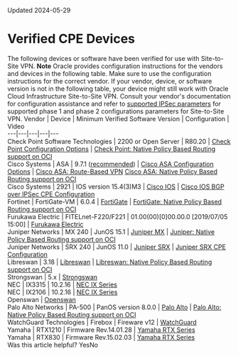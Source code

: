 Updated 2024-05-29
# Verified CPE Devices
The following devices or software have been verified for use with Site-to-Site VPN.
**Note** Oracle provides configuration instructions for the vendors and devices in the following table. Make sure to use the configuration instructions for the correct vendor.
If your vendor, device, or software version is not in the following table, your device might still work with Oracle Cloud Infrastructure Site-to-Site VPN. Consult your vendor's documentation for configuration assistance and refer to [supported IPSec parameters](https://docs.oracle.com/en-us/iaas/Content/Network/Reference/supportedIPsecparams.htm#Supported_IPSec_Parameters) for supported phase 1 and phase 2 configurations parameters for Site-to-Site VPN.
Vendor | Device | Minimum Verified Software Version | Configuration | Video  
---|---|---|---|---  
Check Point Software Technologies | 2200 or Open Server | R80.20 |  [Check Point Configuration Options](https://docs.oracle.com/en-us/iaas/Content/Network/Reference/checkpointCPE.htm#Check_Point_Configuration_Options) | [Check Point: Native Policy Based Routing support on OCI](https://www.youtube.com/watch?v=RCPadD6RYUk)  
Cisco Systems | ASA | 9.7.1 ([recommended](https://docs.oracle.com/en-us/iaas/Content/Network/Reference/ciscoasaCPE.htm#Cisco_ASA_Configuration_Options)) |  [Cisco ASA Configuration Options](https://docs.oracle.com/en-us/iaas/Content/Network/Reference/ciscoasaCPE.htm#Cisco_ASA_Configuration_Options) |  [Cisco ASA: Route-Based VPN](https://www.youtube.com/watch?v=f_PqkIT4dxk) [Cisco ASA: Native Policy Based Routing support on OCI](https://www.youtube.com/watch?v=kqEei4aN04U)  
Cisco Systems | 2921 | IOS version 15.4(3)M3 |  [Cisco IOS](https://docs.oracle.com/en-us/iaas/Content/Network/Reference/ciscoiosCPE.htm#Cisco_IOS) | [Cisco IOS BGP over IPSec CPE Configuration](https://youtu.be/paNnpqA7INM)  
Fortinet | FortiGate-VM | 6.0.4 |  [FortiGate](https://docs.oracle.com/en-us/iaas/Content/Network/Reference/fortigateCPE.htm#FortiGate) |  [FortiGate: Native Policy Based Routing support on OCI](https://www.youtube.com/watch?v=1RCYmKOOHT0)  
Furukawa Electric | FITELnet-F220/F221 | 01.00(00)[0]00.00.0 [2019/07/05 15:00] |  [Furukawa Electric](https://docs.oracle.com/en-us/iaas/Content/Network/Reference/furukawaCPE.htm#Furukawa_Electric "Learn how to configure a Furukawa Electric router for Site-to-Site VPN between your on-premises network and cloud network.")  
Juniper Networks | MX 240 | JunOS 15.1 |  [Juniper MX](https://docs.oracle.com/en-us/iaas/Content/Network/Reference/junipermxCPE.htm#Juniper_MX) | [ Juniper: Native Policy Based Routing support on OCI ](https://www.youtube.com/watch?v=Itjc0285N0I)  
Juniper Networks | SRX 240 |  JunOS 11.0 |  [Juniper SRX](https://docs.oracle.com/en-us/iaas/Content/Network/Reference/junipersrxCPE.htm#Juniper_SRX) | [Juniper SRX CPE Configuration](https://www.youtube.com/watch?v=L1JMx_CPoCc)  
Libreswan  | 3.18 |  [Libreswan](https://docs.oracle.com/en-us/iaas/Content/Network/Reference/libreswanCPE.htm#Libreswan) | [Libreswan: Native Policy Based Routing support on OCI](https://www.youtube.com/watch?v=VX1huFApCtY)  
Strongswan | 5.x | [Strongswan](https://docs.oracle.com/en-us/iaas/Content/Network/Tasks/StrongswanCPE.htm#StrongswanCPE_topic-strongswancpe)  
NEC | IX3315 | 10.2.16 |  [NEC IX Series](https://docs.oracle.com/en-us/iaas/Content/Network/Reference/necixCPE.htm#NEC_IX_Series)  
NEC | IX2106 | 10.2.16 |  [NEC IX Series](https://docs.oracle.com/en-us/iaas/Content/Network/Reference/necixCPE.htm#NEC_IX_Series)  
Openswan | [Openswan](https://docs.oracle.com/en-us/iaas/Content/Network/Reference/openswanCPE.htm#Openswan)  
Palo Alto Networks | PA-500 |  PanOS version 8.0.0 |  [Palo Alto](https://docs.oracle.com/en-us/iaas/Content/Network/Reference/paloaltoCPE.htm#Palo_Alto) | [Palo Alto: Native Policy Based Routing support on OCI](https://www.youtube.com/watch?v=KBdkYzlrch0)  
WatchGuard Technologies | Firebox | Fireware v12 |  [WatchGuard](https://docs.oracle.com/en-us/iaas/Content/Network/Reference/watchguardCPE.htm#WatchGuard)  
Yamaha | RTX1210 | Firmware Rev.14.01.28 |  [Yamaha RTX Series](https://docs.oracle.com/en-us/iaas/Content/Network/Reference/yamahartx.htm#Yamaha_RTX_Series)  
Yamaha | RTX830 | Firmware Rev.15.02.03 |  [Yamaha RTX Series](https://docs.oracle.com/en-us/iaas/Content/Network/Reference/yamahartx.htm#Yamaha_RTX_Series)  
Was this article helpful?
YesNo

